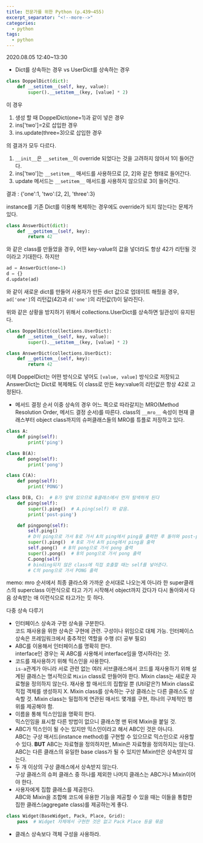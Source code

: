 ```yaml
---
title: 전문가를 위한 Python (p.439~455)
excerpt_separator: "<!--more-->"
categories:
  - python
tags:
  - python
---
```


2020.08.05 12:40~13:30

* Dict를 상속하는 경우 vs UserDict를 상속하는 경우

```python
class DoppelDict(dict):
    def __setitem__(self, key, value):
        super().__setitem__(key, [value] * 2)
```

이 경우

1. 생성 할 때 DoppelDict(one=1)과 같이 넣은 경우
1. ins['two']=2로 삽입한 경우
1. ins.update(three=3)으로 삽입한 경우

의 결과가 모두 다르다.

1. `__init__`은 `__setitem__`이 override 되었다는 것을 고려하지 않아서 1이 들어간다.
1. ins['two']는 `__setitem__` 매서드를 사용하므로 [2, 2]와 같은 형태로 들어간다.
1. update 메서드는 `__setitem__` 매서드를 사용하지 않으므로 3이 들어간다.

결과 : {'one':1, 'two':[2, 2], 'three':3}

instance를 기존 Dict를 이용해 복제하는 경우에도 override가 되지 않는다는 문제가 있다.

```python
class AnswerDict(dict):
    def __getitem__(self, key):
        return 42
```

와 같은 class를 만들었을 경우, 어떤 key-value의 값을 넣더라도 항상 42가 리턴될 것이라고 기대한다.
하지만

``` python
ad = AnswerDict(one=1)
d = {}
d.update(ad)
```

와 같이 새로운 dict를 만들어 사용자가 만든 dict 값으로 업데이트 해줬을 경우, `ad['one']`의 리턴값(42)과 `d['one']`의 리턴값(1)이 달라진다.

위와 같은 상황을 방지하기 위해서 collections.UserDict를 상속하면 일관성이 유지된다.

```python
class DoppelDict(collections.UserDict):
    def __setitem__(self, key, value):
        super().__setitem__(key, [value] * 2)
```

```python
class AnswerDict(collections.UserDict):
    def __getitem__(self, key):
        return 42
```

이제 DoppelDict는 어떤 방식으로 넣어도 `[value, value]` 방식으로 저장되고 AnswerDict는 Dict로 복제해도 이 class로 만든 key:value의 리턴값은 항상 42로 고정된다.

* 메서드 결정 순서
이중 상속의 경우 어느 쪽으로 따라갈지는 MRO(Method Resolution Order, 메서드 결정 순서)를 따른다.
class의 `__mro__` 속성이 현재 클래스부터 object class까지의 슈퍼클래스들의 MRO를 튜플로 저장하고 있다.

```python
class A:
    def ping(self):
        print('ping')

class B(A):
    def pong(self):
        print('pong')

class C(A):
    def pong(self):
        print('PONG')

class D(B, C):  # B가 앞에 있으므로 B클래스에서 먼저 탐색하게 된다
    def ping(self):
        super().ping()  # A.ping(self) 와 같음.
        print('post-ping')

    def pingpong(self):
        self.ping()
        # D이 ping으로 가서 B로 가서 A의 ping에서 ping을 출력한 후 돌아와 post-ping을 출력
        super().ping()  # B로 가서 A의 ping에서 ping을 출력
        self.pong()  # B의 pong으로 가서 pong 출력
        super().pong()  # B의 pong으로 가서 pong 출력
        C.pong(self)
        # binding되지 않은 class에 직접 호출할 때는 self를 넣어준다.
        # C의 pong으로 가서 PONG 출력
```

memo:
mro 순서에서 최종 클라스와 가까운 순서대로 나오는게 아니라 한 super클래스의 superclass 이런식으로 타고 가기 시작해서 object까지 갔다가 다시 돌아와서 다음 상속받는 애 이런식으로 타고가는 듯 하다.

다중 상속 다루기

* 인터페이스 상속과 구현 상속을 구분한다.  
코드 재사용을 위한 상속은 구현에 관련. 구성이나 위임으로 대체 가능. 인터페이스 상속은 프레임워크에서 중추적인 역할을 수행 (더 공부 필요)
* ABC를 이용해서 인터페이스를 명확히 한다.  
interface인 경우는 꼭 ABC를 사용해서 interface임을 명시하라는 것.
* 코드를 재사용하기 위해 믹스인을 사용한다.  
`is-a`관계가 아니라 서로 관련 없는 여러 서브클래스에서 코드를 재사용하기 위해 설계된 클래스는 명시적으로 `Mixin` class로 만들어야 한다. Mixin class는 새로운 자료형을 정의하지 않는다. 재사용 할 매서드의 집합일 뿐 (Util같은?) Mixin class로 직접 객체를 생성하지 X. Mixin class를 상속하는 구상 클래스는 다른 클래스도 상속할 것. Mixin class는 밀접하게 연관된 매서드 몇개를 구현, 하나의 구체적인 행위를 제공해야 함.
* 이름을 통해 믹스인임을 명확히 한다.  
믹스인임을 표시할 다른 방법이 없으니 클래스명 맨 뒤에 Mixin을 붙일 것.
* ABC가 믹스인이 될 수는 있지만 믹스인이라고 해서 ABC인 것은 아니다.  
ABC는 구상 매서드(instance method)를 구현할 수 있으므로 믹스인으로 사용할 수 있다. __BUT__ ABC는 자료형을 정의하지만, Mixin은 자료형을 정의하지는 않는다. ABC는 다른 클래스의 유일한 base class가 될 수 있지만 Mixin만은 상속받지 않는다.
* 두 개 이상의 구상 클래스에서 상속받지 않는다.  
구상 클래스의 슈퍼 클래스 중 하나를 제외한 나머지 클래스는 ABC거나 Mixin이어야 한다.
* 사용자에게 집합 클래스를 제공한다.  
ABC와 Mixin을 조합해 코드에 유용한 기능을 제공할 수 있을 때는 이들을 통합한 집한 클래스(aggregate class)를 제공하는게 좋다.

```python
class Widget(BaseWidget, Pack, Place, Grid):
    pass  # Widget 자체에서 구현한 것은 없고 Pack Place 등을 묶음
```

* 클래스 상속보다 객체 구성을 사용하라.
